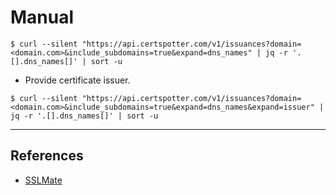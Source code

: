 # Manual

```
$ curl --silent "https://api.certspotter.com/v1/issuances?domain=<domain.com>&include_subdomains=true&expand=dns_names" | jq -r '.[].dns_names[]' | sort -u
```

- Provide certificate issuer.

```
$ curl --silent "https://api.certspotter.com/v1/issuances?domain=<domain.com>&include_subdomains=true&expand=dns_names&expand=issuer" | jq -r '.[].dns_names[]' | sort -u
```

---
## References

- [SSLMate](https://sslmate.com/ct_search_api/)